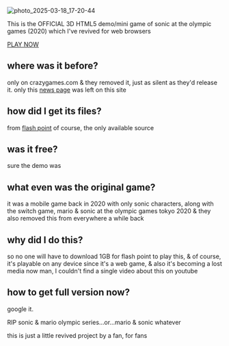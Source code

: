 
![photo_2025-03-18_17-20-44](https://github.com/user-attachments/assets/bf932d66-acb2-40be-ae72-68a5627e11b6)

This is the OFFICIAL 3D HTML5 demo/mini game of sonic at the olympic games (2020) which I've revived for web browsers

[PLAY NOW](https://neocharmy.github.io/sonic-2020/)
 

## where was it before?
only on crazygames.com
& they removed it, just as silent as they'd release it.
only this [news page](https://developer.crazygames.com/blog/play-sonic-at-the-olympic-game)
 was left on this site

## how did I get its files?
from [flash point](https://flashpointarchive.org/downloads) of course, the only available source

## was it free? 

sure the demo was 

## what even was the original game?

it was a mobile game back in 2020 with only sonic characters, along with the switch game, mario & sonic at the olympic games tokyo 2020 & they also removed this from everywhere a while back

## why did I do this?

so no one will have to download 1GB for flash point to play this, & of course, it's playable on any device since it's a web game, & also it's becoming a lost media now man, I couldn't find a single video about this on youtube

## how to get full version now?
google it. 
 
RIP sonic & mario olympic series...or...mario & sonic
whatever

this is just a little revived project by a fan, for fans
